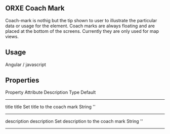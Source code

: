 ## ORXE Coach Mark
Coach-mark is nothig but the tip shown to user to illustrate the particular data or usage for the element. Coach marks are always floating and are placed at the bottom of the screens. Currently they are only used for map views.

## Usage
Angular / javascript
<!-- Default -->
<orxe-coach-mark
     title="title"
     description="Lorem ipsum dolor sit amet, consectetur adipiscing elit. Donec convallis augue et nisi eleifend">
</orxe-coach-mark>

## Properties
Property	Attribute	Description	Type	Default			
----------	-----------	------------------------------------------------------------------	--------	--------------
title	    title 	Set title to the coach mark 	String	''
----------	-----------	------------------------------------------------------------------	--------	--------------
description   description	Set description to the coach mark 	String	''
--------------		-------------------	---------------------------------------------------------------------	-----------
